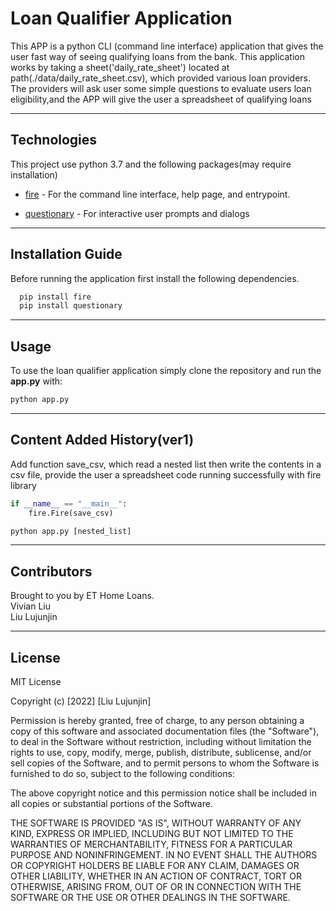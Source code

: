 # Loan Qualifier Application

This APP is a python CLI (command line interface) application that gives the user fast way of seeing qualifying loans from the bank. This application works by taking a sheet('daily_rate_sheet') located at path(./data/daily_rate_sheet.csv), which provided various loan providers. The providers will ask user some simple questions to evaluate users loan eligibility,and the APP will give the user a spreadsheet of qualifying loans

---

## Technologies

This project use python 3.7 and the following packages(may require installation)
* [fire](https://github.com/google/python-fire) - For the command line interface, help page, and entrypoint.

* [questionary](https://github.com/tmbo/questionary) - For interactive user prompts and dialogs

---

## Installation Guide

Before running the application first install the following dependencies.

```python
  pip install fire
  pip install questionary
```

---

## Usage
To use the loan qualifier application simply clone the repository and run the **app.py** with:

```python
python app.py
```


---

## Content Added History(ver1)
Add function save_csv, which read a nested list then write the contents in a csv file, provide the user a spreadsheet
code running successfully with fire library
```python
if __name__ == "__main__":
    fire.Fire(save_csv)
```
```python
python app.py [nested_list]
```
---

## Contributors

Brought to you by ET Home Loans.   
Vivian Liu   
Liu Lujunjin

---

## License

MIT License

Copyright (c) [2022] [Liu Lujunjin]

Permission is hereby granted, free of charge, to any person obtaining a copy
of this software and associated documentation files (the "Software"), to deal
in the Software without restriction, including without limitation the rights
to use, copy, modify, merge, publish, distribute, sublicense, and/or sell
copies of the Software, and to permit persons to whom the Software is
furnished to do so, subject to the following conditions:

The above copyright notice and this permission notice shall be included in all
copies or substantial portions of the Software.

THE SOFTWARE IS PROVIDED "AS IS", WITHOUT WARRANTY OF ANY KIND, EXPRESS OR
IMPLIED, INCLUDING BUT NOT LIMITED TO THE WARRANTIES OF MERCHANTABILITY,
FITNESS FOR A PARTICULAR PURPOSE AND NONINFRINGEMENT. IN NO EVENT SHALL THE
AUTHORS OR COPYRIGHT HOLDERS BE LIABLE FOR ANY CLAIM, DAMAGES OR OTHER
LIABILITY, WHETHER IN AN ACTION OF CONTRACT, TORT OR OTHERWISE, ARISING FROM,
OUT OF OR IN CONNECTION WITH THE SOFTWARE OR THE USE OR OTHER DEALINGS IN THE
SOFTWARE.
